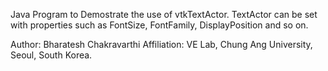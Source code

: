 Java Program to Demostrate the use of vtkTextActor.
TextActor can be set with properties such as FontSize, FontFamily, DisplayPosition and so on.

Author: Bharatesh Chakravarthi
Affiliation: VE Lab, Chung Ang University, Seoul, South Korea. 
